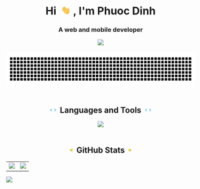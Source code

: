 <h1 align="center">
  Hi&nbsp;
  <picture><img width="25px" src="waving.gif"></picture>
  , I'm Phuoc Dinh
</h1>
<h3 align="center">A web and mobile developer</h3>
<div align="center">
  <picture>
    <source media="(prefers-color-scheme: dark)" srcset="https://visitcount.itsvg.in/api?id=PhuocDinh462&label=Profile%20Views&color=0&pretty=false">
    <img src="https://visitcount.itsvg.in/api?id=PhuocDinh462&label=Profile%20Views&color=12&pretty=false">
  </picture>
</div>

<br/>

<div align="center">
  <picture>
    <source media="(prefers-color-scheme: dark)" srcset="text_animation_dark.svg">
    <img src="text_animation_light.svg">
  </picture>
</div>

<br/>
<h2 align="center">
  <picture><img width="16px" src="tag.gif"></picture>
  &nbsp;Languages and Tools&nbsp;
  <picture><img width="16px" src="tag.gif"></picture>
</h2>
<div align="center">
  <picture>
    <source media="(prefers-color-scheme: dark)" srcset="https://skillicons.dev/icons?i=html%2ccss%2csass%2cjs%2cts%2creact%2credux%2cbootstrap%2ctailwind%2cmaterialui%2cbabel%2cvite%2cdart%2cflutter%2cnodejs%2cexpress%2cnestjs%2cdocker%2cmongodb%2cmysql%2cgit%2cgithub%2cfigma%2cpostman%2ccpp%2ccs%2cjava%2cpython%2cunity%2cvscode&theme=dark">
    <img src="https://skillicons.dev/icons?i=html,css,sass,js,ts,react,redux,bootstrap,tailwind,materialui,babel,vite,dart,flutter,nodejs,express,nestjs,docker,mongodb,mysql,git,github,figma,postman,cpp,cs,java,python,unity,vscode&theme=light">
</picture>
</div>

<br/>
<h2 align="center">
  <picture><img width="16px" src="star.gif"></picture>
  GitHub Stats
  <picture><img width="16px" src="star.gif"></picture>
</h2>
<table>
  <tr>
    <td valign="top">
      <picture>
        <source media="(prefers-color-scheme: dark)" srcset="https://github-readme-stats.vercel.app/api?username=PhuocDinh462&show_icons=true&custom_title=GitHub&nbsp;Stats&theme=radical">
        <img src="https://github-readme-stats.vercel.app/api?username=PhuocDinh462&show_icons=true&custom_title=GitHub&nbsp;Stats&theme=default">
      </picture>
    </td>
    <td valign="top">
      <picture>
        <source media="(prefers-color-scheme: dark)" srcset="https://github-readme-streak-stats-five-jet.vercel.app?user=phuocdinh462&theme=radical">
        <img src="https://github-readme-streak-stats-five-jet.vercel.app?user=phuocdinh462&theme=default">
      </picture>
    </td>
  </tr>
</table>

<picture>
  <source media="(prefers-color-scheme: dark)" srcset="https://github-readme-activity-graph.vercel.app/graph?username=PhuocDinh462&custom_title=Contribution&nbsp;Graph&theme=react-dark">
  <img src="https://github-readme-activity-graph.vercel.app/graph?username=PhuocDinh462&custom_title=Contributions&nbsp;Graph&theme=minimal">
</picture>
